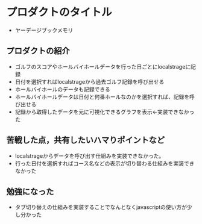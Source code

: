 # プロダクトのタイトル
- ヤーデージブックメモリ
## プロダクトの紹介
- ゴルフのスコアやホールバイホールデータを行った日ごとにlocalstrageに記録
- 日付を選択すればlocalstrageから過去ゴルフ記録を呼び出せる
- ホールバイホールのデータも記録できる
- ホールバイホールデータは日付と何番ホールなのかを選択すれば、記録を呼び出せる
- 記録から取得したデータを元に可視化できるグラフを表示←実装できなかった

## 苦戦した点，共有したいハマりポイントなど
- localstrageからデータを呼び出す仕組みを実装できなかった。
- 行った日付を選択すればコース名などの表示が切り替わる仕組みを実装できなかった
## 勉強になった
- タブ切り替えの仕組みを実装することでなんとなくjavascriptの使い方が少し分かった
